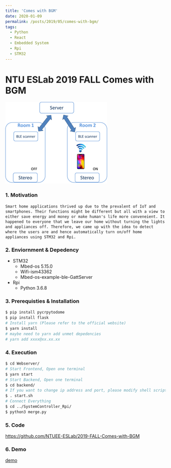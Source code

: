 ```yaml
---
title: 'Comes with BGM'
date: 2020-01-09
permalink: /posts/2019/05/comes-with-bgm/
tags:
  - Python
  - React
  - Embedded System
  - Rpi
  - STM32
---
```


# NTU ESLab 2019 FALL Comes with BGM

![](/images/bgm.png)

### 1. Motivation
	Smart home applications thrived up due to the prevalent of IoT and smartphones. Their functions might be different but all with a view to either save energy and money or make human's life more conveneient. It happened to everyone that we leave our home without turning the lights and appliances off. Therefore, we came up with the idea to detect where the users are and hence automatically turn on/off home appliances using STM32 and Rpi. 
### 2. Enviornment & Depedency
- STM32
	- Mbed-os 5.15.0
	- Wifi-ism43362
	- Mbed-os-example-ble-GattServer
- Rpi
	- Python 3.6.8		
### 3. Prerequisties & Installation
```bash
$ pip install pycrpytodome
$ pip install flask
# Install yarn (Please refer to the official website)
$ yarn install
# maybe need to yarn add unmet depedencies
# yarn add xxxx@xx.xx.xx
```
### 4. Execution
```bash
$ cd Webserver/
# Start Frontend, Open one terminal
$ yarn start
# Start Backend, Open one terminal
$ cd backend/
# If you want to change ip address and port, please modify shell script and also modify WebServer/src/constants/ServerInfo.js 
$ . start.sh 
# Connect Everything
$ cd ../SystemController_Rpi/
$ python3 merge.py
```

### 5. Code

 https://github.com/NTUEE-ESLab/2019-FALL-Comes-with-BGM 

### 6. Demo

[demo](https://drive.google.com/file/d/1n_gmnvahOBqZWKZ73KAVdSK3oRAXymrh/view?usp=sharing)

